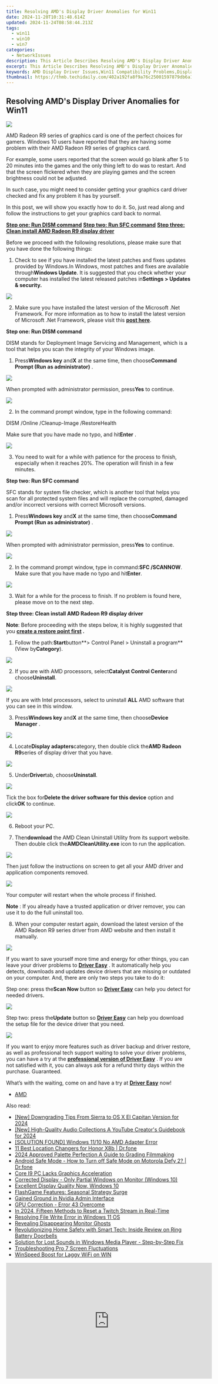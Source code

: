 ```yaml
---
title: Resolving AMD's Display Driver Anomalies for Win11
date: 2024-11-20T10:31:48.614Z
updated: 2024-11-24T08:58:44.213Z
tags:
  - win11
  - win10
  - win7
categories:
  - NetworkIssues
description: This Article Describes Resolving AMD's Display Driver Anomalies for Win11
excerpt: This Article Describes Resolving AMD's Display Driver Anomalies for Win11
keywords: AMD Display Driver Issues,Win11 Compatibility Problems,Display Anomalies Resolution,Fixing AMD Graphics Errors in Windows 11,Resolving Screen Glitches on AMD Laptops,Troubleshooting AMD Drivers for Win11,AMD Display Driver Fix Guide
thumbnail: https://thmb.techidaily.com/402a192fa8f9a76c25001597879db6a11d907dc8fe3db6a194aec02ff3403057.jpg
---
```


## Resolving AMD's Display Driver Anomalies for Win11

![](https://images.drivereasy.com/wp-content/uploads/2016/12/img_58647de6a91e7.jpg)

AMD Radeon R9 series of graphics card is one of the perfect choices for gamers. Windows 10 users have reported that they are having some problem with their AMD Radeon R9 series of graphics card.  
  
For example, some users reported that the screen would go blank after 5 to 20 minutes into the games and the only thing left to do was to restart. And that the screen flickered when they are playing games and the screen brightness could not be adjusted.
  
In such case, you might need to consider getting your graphics card driver checked and fix any problem it has by yourself.
  
In this post, we will show you exactly how to do it. So, just read along and follow the instructions to get your graphics card back to normal.
  
[**Step one: Run DISM command**](#1)
[**Step two: Run SFC command**](#2)
[**Step three: Clean install AMD Radeon R9 display driver**](#3)
  
Before we proceed with the following resolutions, please make sure that you have done the following things:
  
1) Check to see if you have installed the latest patches and fixes updates provided by Windows.In Windows, most patches and fixes are available through**Windows Update**. It is suggested that you check whether your computer has installed the latest released patches in**Settings > Updates & security.**

![](https://images.drivereasy.com/wp-content/uploads/2016/10/settings-updates-security.jpg)

2) Make sure you have installed the latest version of the Microsoft .Net Framework. For more information as to how to install the latest version of Microsoft .Net Framework, please visit this [**post here**](https://tools.techidaily.com/drivereasy/download/).
  
 **Step one: Run DISM command**
  
 DISM stands for Deployment Image Servicing and Management, which is a tool that helps you scan the integrity of your Windows image.
  
 1) Press**Windows key** and**X** at the same time, then choose**Command Prompt (Run as administrator)** .
  
![](https://images.drivereasy.com/wp-content/uploads/2016/12/img_586482f8af0b5.png)
  
 When prompted with administrator permission, press**Yes** to continue.

![](https://images.drivereasy.com/wp-content/uploads/2016/12/img_586483a425d5a.jpg)
  
 2) In the command prompt window, type in the following command:

DISM /Online /Cleanup-Image /RestoreHealth

 Make sure that you have made no typo, and hit**Enter** .
  
![](https://images.drivereasy.com/wp-content/uploads/2016/12/img_58648713723c7.jpg)

 3) You need to wait for a while with patience for the process to finish, especially when it reaches 20%. The operation will finish in a few minutes.  
  
 **Step two: Run SFC command**
  
 SFC stands for system file checker, which is another tool that helps you scan for all protected system files and will replace the corrupted, damaged and/or incorrect versions with correct Microsoft versions.
  
 1) Press**Windows key** and**X** at the same time, then choose**Command Prompt (Run as administrator)** .
  
![](https://images.drivereasy.com/wp-content/uploads/2016/12/img_586482f8af0b5.png)
  
 When prompted with administrator permission, press**Yes** to continue.

![](https://images.drivereasy.com/wp-content/uploads/2016/12/img_586483a425d5a.jpg)
  
2) In the command prompt window, type in command:**SFC /SCANNOW**. Make sure that you have made no typo and hit**Enter**.
  
![](https://images.drivereasy.com/wp-content/uploads/2016/12/img_58648e300e3c1.jpg)

3) Wait for a while for the process to finish. If no problem is found here, please move on to the next step.
  
 **Step three: Clean install AMD Radeon R9 display driver**
  
**Note**: Before proceeding with the steps below, it is highly suggested that you **[create a restore point first](https://tools.techidaily.com/drivereasy/download/) .**
  
1) Follow the path:**Start**button**\> Control Panel > Uninstall a program**(View by**Category**).  
  
![](https://images.drivereasy.com/wp-content/uploads/2016/12/img_58648e5733e51.jpg)

2) If you are with AMD processors, select**Catalyst Control Center**and choose**Uninstall**.
  
![](https://images.drivereasy.com/wp-content/uploads/2016/12/img_58648f8f4dd21.jpg)
  
 If you are with Intel processors, select to uninstall **ALL** AMD software that you can see in this window.  
  
 3) Press**Windows key** and**X** at the same time, then choose**Device Manager** .

![](https://images.drivereasy.com/wp-content/uploads/2016/12/img_586490d260746.png)

4) Locate**Display adapters**category, then double click the**AMD Radeon R9**series of display driver that you have.
  
![](https://images.drivereasy.com/wp-content/uploads/2016/12/img_5864a9af8c728.jpg)

5) Under**Driver**tab, choose**Uninstall**.
  
![](https://images.drivereasy.com/wp-content/uploads/2016/12/img_5864a9dcb005b.jpg)
  
 Tick the box for**Delete the driver software for this device** option and click**OK** to continue.
  
![](https://images.drivereasy.com/wp-content/uploads/2016/12/img_5864ab747efcd.png)

 6) Reboot your PC.
  
 7) Then**download** the AMD Clean Uninstall Utility from its support website. Then double click the**AMDCleanUtility.exe** icon to run the application.  
  
![](https://images.drivereasy.com/wp-content/uploads/2016/12/img_5864ac776f616.png)
  
 Then just follow the instructions on screen to get all your AMD driver and application components removed.  
  
![](https://images.drivereasy.com/wp-content/uploads/2016/12/img_5864acd59401a.jpg)
  
 Your computer will restart when the whole process if finished.
  
**Note** : If you already have a trusted application or driver remover, you can use it to do the full uninstall too.
  
 8) When your computer restart again, download the latest version of the AMD Radeon R9 series driver from AMD website and then install it manually.  
  
![](https://images.drivereasy.com/wp-content/uploads/2016/12/img_5864b2625647d.png)

 If you want to save yourself more time and energy for other things, you can leave your driver problems to [**Driver Easy**](https://tools.techidaily.com/drivereasy/download/) . It automatically help you detects, downloads and updates device drivers that are missing or outdated on your computer. And, there are only two steps you take to do it:
  
 Step one: press the**Scan Now** button so [**Driver Easy**](https://tools.techidaily.com/drivereasy/download/) can help you detect for needed drivers.
  
![](https://images.drivereasy.com/wp-content/uploads/2017/04/img_58e894bc3e848.png)
  
 Step two: press the**Update** button so [**Driver Easy**](https://tools.techidaily.com/drivereasy/download/) can help you download the setup file for the device driver that you need.  
  
![](https://images.drivereasy.com/wp-content/uploads/2017/04/img_58e897add407d.jpg)
  
 If you want to enjoy more features such as driver backup and driver restore, as well as professional tech support waiting to solve your driver problems, you can have a try at the [**professional version of Driver Easy**](https://tools.techidaily.com/drivereasy/download/) . If you are not satisfied with it, you can always ask for a refund thirty days within the purchase. Guaranteed.
  
 What’s with the waiting, come on and have a try at [**Driver Easy**](https://tools.techidaily.com/drivereasy/download/) now!

* [AMD](https://tools.techidaily.com/drivereasy/download/)

<ins class="adsbygoogle"
     style="display:block"
     data-ad-format="autorelaxed"
     data-ad-client="ca-pub-7571918770474297"
     data-ad-slot="1223367746"></ins>

<ins class="adsbygoogle"
     style="display:block"
     data-ad-client="ca-pub-7571918770474297"
     data-ad-slot="8358498916"
     data-ad-format="auto"
     data-full-width-responsive="true"></ins>

<span class="atpl-alsoreadstyle">Also read:</span>
<div><ul>
<li><a href="https://fox-http.techidaily.com/new-downgrading-tips-from-sierra-to-os-x-el-capitan-version-for-2024/"><u>[New] Downgrading Tips From Sierra to OS X El Capitan Version for 2024</u></a></li>
<li><a href="https://eaxpv-info.techidaily.com/new-high-quality-audio-collections-a-youtube-creators-guidebook-for-2024/"><u>[New] High-Quality Audio Collections A YouTube Creator's Guidebook for 2024</u></a></li>
<li><a href="https://network-issues.techidaily.com/solution-found-windows-1110-no-amd-adapter-error/"><u>[SOLUTION FOUND] Windows 11/10 No AMD Adapter Error</u></a></li>
<li><a href="https://location-fake.techidaily.com/11-best-location-changers-for-honor-x8b-drfone-by-drfone-virtual-android/"><u>11 Best Location Changers for Honor X8b | Dr.fone</u></a></li>
<li><a href="https://article-files.techidaily.com/2024-approved-palette-perfection-a-guide-to-grading-filmmaking/"><u>2024 Approved Palette Perfection A Guide to Grading Filmmaking</u></a></li>
<li><a href="https://howto.techidaily.com/android-safe-mode-how-to-turn-off-safe-mode-on-motorola-defy-2-drfone-by-drfone-fix-android-problems-fix-android-problems/"><u>Android Safe Mode - How to Turn off Safe Mode on Motorola Defy 2? | Dr.fone</u></a></li>
<li><a href="https://network-issues.techidaily.com/core-i9-pc-lacks-graphics-acceleration/"><u>Core I9 PC Lacks Graphics Acceleration</u></a></li>
<li><a href="https://network-issues.techidaily.com/corrected-display-only-partial-windows-on-monitor-windows-10/"><u>Corrected Display - Only Partial Windows on Monitor (Windows 10)</u></a></li>
<li><a href="https://network-issues.techidaily.com/excellent-display-quality-now-windows-10/"><u>Excellent Display Quality Now, Windows 10</u></a></li>
<li><a href="https://games-able.techidaily.com/flashgame-features-seasonal-strategy-surge/"><u>FlashGame Features: Seasonal Strategy Surge</u></a></li>
<li><a href="https://network-issues.techidaily.com/gained-ground-in-nvidia-admin-interface/"><u>Gained Ground in Nvidia Admin Interface</u></a></li>
<li><a href="https://network-issues.techidaily.com/gpu-correction-error-43-overcome/"><u>GPU Correction - Error 43 Overcome</u></a></li>
<li><a href="https://some-techniques.techidaily.com/in-2024-fifteen-methods-to-reset-a-twitch-stream-in-real-time/"><u>In 2024, Fifteen Methods to Reset a Twitch Stream in Real-Time</u></a></li>
<li><a href="https://win11.techidaily.com/resolving-file-write-error-in-windows-11-os/"><u>Resolving File Write Error in Windows 11 OS</u></a></li>
<li><a href="https://network-issues.techidaily.com/revealing-disappearing-monitor-ghosts/"><u>Revealing Disappearing Monitor Ghosts</u></a></li>
<li><a href="https://buynow-info.techidaily.com/revolutionizing-home-safety-with-smart-tech-inside-review-on-ring-battery-doorbells/"><u>Revolutionizing Home Safety with Smart Tech: Inside Review on Ring Battery Doorbells</u></a></li>
<li><a href="https://sound-issues.techidaily.com/solution-for-lost-sounds-in-windows-media-player-step-by-step-fix/"><u>Solution for Lost Sounds in Windows Media Player - Step-by-Step Fix</u></a></li>
<li><a href="https://network-issues.techidaily.com/troubleshooting-pro-7-screen-fluctuations/"><u>Troubleshooting Pro 7 Screen Fluctuations</u></a></li>
<li><a href="https://network-issues.techidaily.com/winspeed-boost-for-laggy-wifi-on-win/"><u>WinSpeed Boost for Laggy WiFi on WIN</u></a></li>
</ul></div>

<!-- affiliate ads begin -->
<iframe width="560" height="315" src="https://www.youtube.com/embed/xg3PHS_Ee80?si=fE_iGIqHjKvWFIN3&autoplay=1" title="YouTube video player" frameborder="0" allow="accelerometer; autoplay; clipboard-write; encrypted-media; gyroscope; picture-in-picture; web-share" referrerpolicy="strict-origin-when-cross-origin" allowfullscreen></iframe>
<!-- affiliate ads end -->

